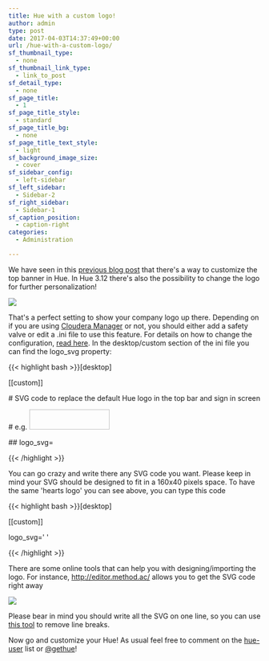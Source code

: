 ```yaml
---
title: Hue with a custom logo!
author: admin
type: post
date: 2017-04-03T14:37:49+00:00
url: /hue-with-a-custom-logo/
sf_thumbnail_type:
  - none
sf_thumbnail_link_type:
  - link_to_post
sf_detail_type:
  - none
sf_page_title:
  - 1
sf_page_title_style:
  - standard
sf_page_title_bg:
  - none
sf_page_title_text_style:
  - light
sf_background_image_size:
  - cover
sf_sidebar_config:
  - left-sidebar
sf_left_sidebar:
  - Sidebar-2
sf_right_sidebar:
  - Sidebar-1
sf_caption_position:
  - caption-right
categories:
  - Administration

---
```

We have seen in this [previous blog post][1] that there's a way to customize the top banner in Hue. In Hue 3.12 there's also the possibility to change the logo for further personalization!

[<img src="https://cdn.gethue.com/uploads/2016/12/Screenshot-2016-12-28-11.35.57-1024x610.png" />][2]

That's a perfect setting to show your company logo up there. Depending on if you are using <a href="https://gethue.com/hadoop-tutorial-how-to-create-a-real-hadoop-cluster-in-10-minutes/" target="_blank" rel="noopener noreferrer">Cloudera Manager</a> or not, you should either add a safety valve or edit a .ini file to use this feature. For details on how to change the configuration, <a href="https://gethue.com/how-to-configure-hue-in-your-hadoop-cluster/" target="_blank" rel="noopener noreferrer">read here</a>. In the desktop/custom section of the ini file you can find the logo_svg property:

{{< highlight bash >}}[desktop]

[[custom]]

\# SVG code to replace the default Hue logo in the top bar and sign in screen

\# e.g. <image xlink:href="/static/desktop/art/hue-logo-mini-white.png" x="0" y="0" height="40" width="160" />

\## logo_svg=

{{< /highlight >}}

You can go crazy and write there any SVG code you want. Please keep in mind your SVG should be designed to fit in a 160x40 pixels space. To have the same 'hearts logo' you can see above, you can type this code

{{< highlight bash >}}[desktop]

[[custom]]

logo_svg='<g><path stroke="null" id="svg_1" d="m44.41215,11.43463c-4.05017,-10.71473 -17.19753,-5.90773 -18.41353,-0.5567c-1.672,-5.70253 -14.497,-9.95663 -18.411,0.5643c-4.35797,11.71793 16.891,22.23443 18.41163,23.95773c1.5181,-1.36927 22.7696,-12.43803 18.4129,-23.96533z" fill="#ffffff"/> <path stroke="null" id="svg_2" d="m98.41246,10.43463c-4.05016,-10.71473 -17.19753,-5.90773 -18.41353,-0.5567c-1.672,-5.70253 -14.497,-9.95663 -18.411,0.5643c-4.35796,11.71793 16.891,22.23443 18.41164,23.95773c1.5181,-1.36927 22.76959,-12.43803 18.41289,-23.96533z" fill="#FF5A79"/> <path stroke="null" id="svg_3" d="m154.41215,11.43463c-4.05016,-10.71473 -17.19753,-5.90773 -18.41353,-0.5567c-1.672,-5.70253 -14.497,-9.95663 -18.411,0.5643c-4.35796,11.71793 16.891,22.23443 18.41164,23.95773c1.5181,-1.36927 22.76959,-12.43803 18.41289,-23.96533z" fill="#ffffff"/> </g>'

{{< /highlight >}}

There are some online tools that can help you with designing/importing the logo. For instance, <a href="http://editor.method.ac/" target="_blank" rel="noopener noreferrer">http://editor.method.ac/</a> allows you to get the SVG code right away

[<img src="https://cdn.gethue.com/uploads/2016/12/Screenshot-2016-12-28-11.43.37-1024x570.png" />][3]

Please bear in mind you should write all the SVG on one line, so you can use <a href="http://www.textfixer.com/tools/remove-line-breaks.php" target="_blank" rel="noopener noreferrer">this tool</a> to remove line breaks.

Now go and customize your Hue! As usual feel free to comment on the [hue-user][4] list or [@gethue][5]!

 [1]: https://gethue.com/add-a-top-banner-to-hue/
 [2]: https://cdn.gethue.com/uploads/2016/12/Screenshot-2016-12-28-11.35.57.png
 [3]: https://cdn.gethue.com/uploads/2016/12/Screenshot-2016-12-28-11.43.37.png
 [4]: http://groups.google.com/a/cloudera.org/group/hue-user
 [5]: https://twitter.com/gethue
